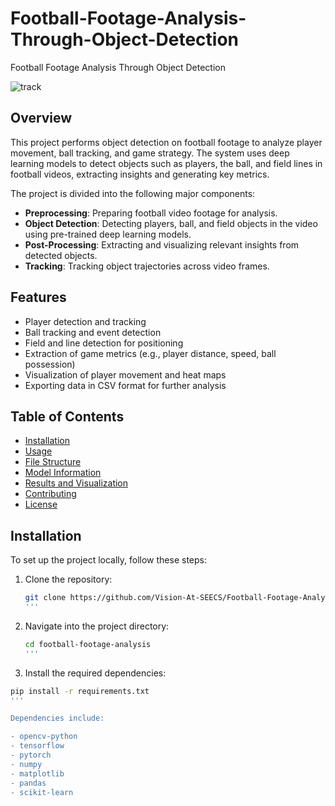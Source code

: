 # Football-Footage-Analysis-Through-Object-Detection
Football Footage Analysis Through Object Detection

![track](https://github.com/user-attachments/assets/c2e1dd3b-8610-4b9e-8904-b5925542ac0e)

## Overview

This project performs object detection on football footage to analyze player movement, ball tracking, and game strategy. The system uses deep learning models to detect objects such as players, the ball, and field lines in football videos, extracting insights and generating key metrics.

The project is divided into the following major components:
- **Preprocessing**: Preparing football video footage for analysis.
- **Object Detection**: Detecting players, ball, and field objects in the video using pre-trained deep learning models.
- **Post-Processing**: Extracting and visualizing relevant insights from detected objects.
- **Tracking**: Tracking object trajectories across video frames.

## Features

- Player detection and tracking
- Ball tracking and event detection
- Field and line detection for positioning
- Extraction of game metrics (e.g., player distance, speed, ball possession)
- Visualization of player movement and heat maps
- Exporting data in CSV format for further analysis

## Table of Contents

- [Installation](#installation)
- [Usage](#usage)
- [File Structure](#file-structure)
- [Model Information](#model-information)
- [Results and Visualization](#results-and-visualization)
- [Contributing](#contributing)
- [License](#license)

## Installation

To set up the project locally, follow these steps:

1. Clone the repository:

   ```bash
   git clone https://github.com/Vision-At-SEECS/Football-Footage-Analysis-Through-Object-Detection.git
   '''

2. Navigate into the project directory:

   ```bash
   cd football-footage-analysis
   '''

3. Install the required dependencies:

  ```bash
  pip install -r requirements.txt
  '''

Dependencies include:

- opencv-python
- tensorflow
- pytorch
- numpy
- matplotlib
- pandas
- scikit-learn
